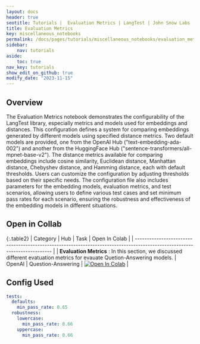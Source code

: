 ```yaml
---
layout: docs
header: true
seotitle: Tutorials |  Evaluation Metrics | LangTest | John Snow Labs
title: Evaluation Metrics
key: miscellaneous_notebooks
permalink: /docs/pages/tutorials/miscellaneous_notebooks/evaluation_metrics
sidebar:
    nav: tutorials
aside:
    toc: true
nav_key: tutorials
show_edit_on_github: true
modify_date: "2023-11-15"
---
```


<div class="main-docs" markdown="1"><div class="h3-box" markdown="1">

## Overview

The Evaluation Metrics notebook demonstrates the configurability of the LangTest library, especially metrics and models used for embeddings and distances. This configuration defines a system for comparing embeddings generated by different models using specified distance metrics. Two default models are provided, one from the OpenAI Hub ("text-embedding-ada-002") and another from the HuggingFace Hub ("sentence-transformers/all-mpnet-base-v2"). The distance metrics available for comparing embeddings include cosine similarity, Euclidean distance, Manhattan distance, Chebyshev distance, and Hamming distance, each with default thresholds. Users can customize the configuration by adjusting thresholds based on their specific needs. The configuration file also includes parameters for the embedding models, evaluation metrics, and test scenarios, allowing users to define various test cases and set minimum pass rates for each scenario, ensuring the robustness and effectiveness of the embedding models in different situations.

## Open in Collab

{:.table2}
| Category                                                                                                                  | Hub    | Task               | Open In Colab                                                                                                                                                                                       |
| ------------------------------------------------------------------------------------------------------------------------- |
| **Evaluation Metrics** : In this section, we discussed different evatuation metrics for evauate Quetion-Answering models. | OpenAI | Question-Answering | [![Open In Colab](https://colab.research.google.com/assets/colab-badge.svg)](https://colab.research.google.com/github/JohnSnowLabs/langtest/blob/main/demo/tutorials/misc/Evaluation_Metrics.ipynb) |

<div class="main-docs" markdown="1"><div class="h3-box" markdown="1">


## Config Used

```yml 
tests:
  defaults:
    min_pass_rate: 0.65
  robustness:
    lowercase:
      min_pass_rate: 0.66
    uppercase:
      min_pass_rate: 0.66
```
